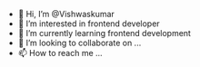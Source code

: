 - 👋 Hi, I’m @Vishwaskumar
- 👀 I’m interested in frontend developer 
- 🌱 I’m currently learning frontend development 
- 💞️ I’m looking to collaborate on ...
- 📫 How to reach me ...

<!---
Vishwaskumars/Vishwaskumars is a ✨ special ✨ repository because its `README.md` (this file) appears on your GitHub profile.
You can click the Preview link to take a look at your changes.
--->
